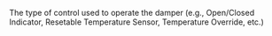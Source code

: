 The type of control used to operate the damper (e.g., Open/Closed Indicator, Resetable Temperature Sensor, Temperature Override, etc.)